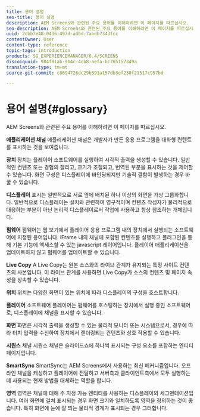 ```yaml
---
title: 용어 설명
seo-title: 용어 설명
description: AEM Screens와 관련된 주요 용어를 이해하려면 이 페이지를 따르십시오.
seo-description: AEM Screens와 관련된 주요 용어를 이해하려면 이 페이지를 따르십시오.
uuid: 2cbb7e48-0436-497d-adbd-7abdb7343fcc
contentOwner: User
content-type: reference
topic-tags: introduction
products: SG_EXPERIENCEMANAGER/6.4/SCREENS
discoiquuid: 984f91ab-9b4c-4cb8-aefa-bc765157349a
translation-type: tm+mt
source-git-commit: c8694726dc29b391a157db3ef230f21517c957bd

---
```



# 용어 설명{#glossary}

AEM Screens와 관련된 주요 용어를 이해하려면 이 페이지를 따르십시오.

**애플리케이션 채널** 애플리케이션 채널은 개발자가 만든 응용 프로그램을 대화형 컨텐트를 표시하는 것을 보여줍니다.

**장치** 장치는 플레이어 소프트웨어를 실행하여 시각적 출력을 생성할 수 있습니다. 일반적인 컨텐츠 또는 경험의 잘리고, 크기가 조절되고, 번역된 부분을 표시하는 것을 제어할 수 있습니다. 화면 구성은 디스플레이에 바인딩되지만 기술적 결함이 발생하는 경우 바꿀 수 있습니다.

**디스플레이** 표시는 일반적으로 서로 옆에 배치된 하나 이상의 화면을 가상 그룹화합니다. 일반적으로 디스플레이는 설치와 관련하여 영구적이며 컨텐츠 작성자가 물리적으로 대응하는 부분이 아닌 논리적 디스플레이로서 작업에 사용하고 항상 참조하는 개체입니다.

**펌웨어** 펌웨어는 웹 보기에서 플레이어 응용 프로그램 내의 장치에서 실행되는 소프트웨어에 지정된 용어입니다. iFrame 내의 채널에 포함된 컨텐츠를 실행하고 플러그인을 통해 기본 기능에 액세스할 수 있는 javascript 레이어입니다. 플레이어 애플리케이션을 업데이트하지 않고 펌웨어를 업데이트할 수 있습니다.

**Live Copy** A Live Copy는 원본 소스와의 라이브 관계가 유지되는 특정 사이트 컨텐츠의 사본입니다. 이 라이브 관계를 사용하면 Live Copy가 소스의 컨텐츠 및 페이지 속성을 상속할 수 있습니다.

**위치** 위치는 다양한 화면이 있는 위치에 따라 디스플레이의 구성을 호스트합니다.

**플레이어** 소프트웨어 플레이어는 펌웨어를 호스팅하는 장치에서 실행 중인 소프트웨어로, 디스플레이에 채널을 표시할 수 있습니다.

**화면** 화면은 시각적 출력을 생성할 수 있는 물리적 모니터 또는 시스템으로서, 경우에 따라 터치 입력을 수신하여 장치에서 렌더링되는 컨텐츠와 상호 작용할 수 있습니다.

**시퀀스** 채널 시퀀스 채널은 슬라이드쇼에 하나씩 표시되는 구성 요소를 포함하는 엔티티 페이지입니다.

**SmartSync** SmartSync는 AEM Screens에서 사용하는 최신 메커니즘입니다. 오프라인 채널을 캐싱하고 플레이어에 전달하고 서버측과 클라이언트측에서 모두 실행하는 데 사용되는 현재 방법을 대체하는 역할을 합니다.

**영역** 영역은 채널에 대해 주 지정 가능 엔티티를 사용하는 디스플레이의 세그멘테이션입니다. 여러 화면에 걸쳐 표시되는 경우 화면 크기와 일치하도록 영역을 정의하는 것이 좋습니다. 특히 화면에 눈에 잘 띄는 물리적 경계가 표시되는 경우 그러합니다.
